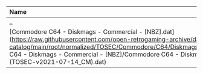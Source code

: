 |Name|Size|
|:---|---:|
|[..](../index.html)|DIR|
|[Commodore C64 - Diskmags - Commercial - [NBZ].dat](https://raw.githubusercontent.com/open-retrogaming-archive/dat-catalog/main/root/normalized/TOSEC/Commodore/C64/Diskmags/Commercial/[NBZ]/Commodore C64 - Diskmags - Commercial - [NBZ]/Commodore C64 - Diskmags - Commercial - [NBZ] (TOSEC-v2021-07-14_CM).dat)|6724|
